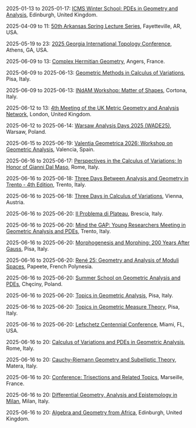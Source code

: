 2025-01-13 to 2025-01-17: [ICMS Winter School: PDEs in Geometry and Analysis](https://www.icms.org.uk/PDEsInGeometryAnalysis/ "The winter school trains researchers in PDEs, focusing on geometry and analysis. Topics include geometric PDEs, curvature flows, and harmonic analysis. Lectures cover applications in general relativity and quantum mechanics, emphasizing analytical techniques."), Edinburgh, United Kingdom.

2025-04-09 to 11: [50th Arkansas Spring Lecture Series](https://math.uark.edu/research/spring-lecture-series/index.php "The lecture series explores mathematical physics, focusing on geometry and topology. Topics include differential equations, symplectic geometry, and applications in quantum mechanics. Lectures emphasize mathematical methods for modeling physical systems, bridging pure mathematics and theoretical physics."), Fayetteville, AR, USA.

2025-05-19 to 23: [2025 Georgia International Topology Conference](https://www.math.uga.edu/topology/conference25.html "The conference focuses on topology, with applications in physics and geometry. Topics include knot theory, manifold classification, and topological methods in quantum field theory. It discusses advancements in algebraic topology and their implications for understanding spacetime structures and physical systems."), Athens, GA, USA.

2025-06-09 to 13: [Complex Hermitian Geometry](https://www.univ-angers.fr/complex-hermitian-2025 "The workshop explores complex Hermitian geometry, focusing on applications in physics. Topics include Hermitian manifolds, special metrics, and complex structures. Discussions cover connections to quantum field theory and string theory, emphasizing geometric methods in theoretical physics."), Angers, France.

2025-06-09 to 2025-06-13: [Geometric Methods in Calculus of Variations](https://cvgmt.sns.it/event/959/ "The workshop explores geometric methods in calculus of variations, focusing on physical applications. Topics include minimal surfaces, curvature-driven flows, and energy minimization. Discussions cover modeling fluid dynamics and quantum systems, emphasizing geometric PDE techniques."), Pisa, Italy.

2025-06-09 to 2025-06-13: [INdAM Workshop: Matter of Shapes](https://cvgmt.sns.it/event/961/ "The workshop explores geometric shapes in physical systems, focusing on materials science. Topics include shape optimization, minimal surfaces, and topological defects. Discussions cover applications in condensed matter physics and quantum mechanics, emphasizing geometric modeling."), Cortona, Italy.

2025-06-12 to 13: [4th Meeting of the UK Metric Geometry and Analysis Network](https://ukmetricgeometry.wordpress.com/meetings/ "The meeting explores metric geometry and analysis, focusing on applications in physics. Topics include geometric measure theory, Riemannian geometry, and spacetime metrics. Discussions emphasize mathematical frameworks for general relativity and quantum field theory, bridging geometry and physical phenomena."), London, United Kingdom.

2025-06-12 to 2025-06-14: [Warsaw Analysis Days 2025 (WADE25)](https://cvgmt.sns.it/event/1014/ "WADE25 explores mathematical analysis with physical applications. Topics include functional analysis, PDEs, and harmonic analysis. Discussions cover modeling in quantum mechanics and fluid dynamics, emphasizing analytical techniques and geometric insights."), Warsaw, Poland.

2025-06-15 to 2025-06-19: [Valentia Geometrica 2026: Workshop on Geometric Analysis](https://cvgmt.sns.it/event/1005/ "Valentia Geometrica explores geometric analysis, focusing on physical applications. Topics include harmonic maps, curvature flows, and geometric PDEs. Discussions cover connections to general relativity and quantum mechanics, emphasizing analytical and geometric techniques."), Valencia, Spain.

2025-06-16 to 2025-06-17: [Perspectives in the Calculus of Variations: In Honor of Gianni Dal Maso](https://cvgmt.sns.it/event/1019/ "Honoring Gianni Dal Maso, the conference explores calculus of variations, focusing on physical applications. Topics include energy minimization, homogenization, and free boundary problems. Discussions cover modeling in materials science and quantum systems, emphasizing variational methods."), Rome, Italy.

2025-06-16 to 2025-06-18: [Three Days Between Analysis and Geometry in Trento - 4th Edition](https://cvgmt.sns.it/event/997/ "The workshop bridges analysis and geometry, focusing on physical applications. Topics include geometric PDEs, harmonic analysis, and curvature flows. Discussions cover connections to quantum mechanics and general relativity, emphasizing analytical techniques."), Trento, Italy.

2025-06-16 to 2025-06-18: [Three Days in Calculus of Variations](https://sites.google.com/view/three-days-in-calcvar/home-page "The workshop explores calculus of variations, focusing on physical applications. Topics include energy minimization, optimal transport, and variational PDEs. Discussions cover modeling in materials science and quantum systems, emphasizing variational methods."), Vienna, Austria.

2025-06-16 to 2025-06-20: [Il Problema di Plateau](https://www.unicatt.it/eventi/ateneo/2025/brescia/il-problema-di-plateau.html "The conference explores the Plateau problem, focusing on minimal surfaces. Topics include variational methods, soap films, and geometric measure theory. Discussions cover applications in general relativity and materials science, emphasizing geometric optimization."), Brescia, Italy.

2025-06-16 to 2025-06-20: [Mind the GAP: Young Researchers Meeting in Geometric Analysis and PDEs](https://sites.google.com/unitn.it/mind-the-gap-2025/home "The meeting focuses on young researchers in geometric analysis and PDEs, with physics applications. Topics include curvature flows, minimal surfaces, and nonlinear PDEs. Discussions cover connections to general relativity and quantum field theory, emphasizing analytical methods."), Trento, Italy.

2025-06-16 to 2025-06-20: [Morphogenesis and Morphing: 200 Years After Gauss](https://cvgmt.sns.it/event/1023/ "The conference explores morphogenesis and morphing, focusing on geometric and physical models. Topics include differential geometry, pattern formation, and biological morphing. Discussions cover applications in biophysics and materials science, emphasizing Gaussian geometric insights."), Pisa, Italy.

2025-06-16 to 2025-06-20: [René 25: Geometry and Analysis of Moduli Spaces](https://rene25.gaati.org/ "René 25 explores geometry and analysis of moduli spaces, focusing on algebraic geometry. Topics include Kähler metrics, moduli of sheaves, and Higgs bundles. Discussions cover applications in string theory and quantum field theory, emphasizing geometric structures."), Papeete, French Polynesia.

2025-06-16 to 2025-06-20: [Summer School on Geometric Analysis and PDEs](https://sites.google.com/student.uw.edu.pl/checiny25 "The school trains researchers in geometric analysis and PDEs, focusing on physical applications. Topics include harmonic maps, curvature flows, and nonlinear PDEs. Lectures cover connections to general relativity and quantum mechanics."), Chęciny, Poland.

2025-06-16 to 2025-06-20: [Topics in Geometric Analysis](https://indico.sns.it/event/92/ "The workshop explores geometric analysis, focusing on physical applications. Topics include Ricci flow, minimal surfaces, and geometric PDEs. Discussions cover connections to general relativity and quantum field theory, emphasizing analytical techniques."), Pisa, Italy.

2025-06-16 to 2025-06-20: [Topics in Geometric Measure Theory](https://events.dm.unipi.it/event/200/ "The conference explores geometric measure theory, focusing on physical applications. Topics include varifolds, minimal surfaces, and regularity theory. Discussions cover modeling in materials science and quantum mechanics, emphasizing geometric analysis."), Pisa, Italy.

2025-06-16 to 2025-06-20: [Lefschetz Centennial Conference](https://www.imsa.miami.edu/events/lefschetz-centennial-2025 "The Lefschetz Centennial celebrates Solomon Lefschetz’s contributions to algebraic geometry. Topics include Hodge theory, Lefschetz pencils, and topological methods. Discussions cover applications in string theory and quantum field theory, emphasizing geometric and algebraic insights."), Miami, FL, USA.

2025-06-16 to 20: [Calculus of Variations and PDEs in Geometric Analysis](https://sites.google.com/uniroma1.it/excellence-department-ga "The conference explores calculus of variations and PDEs in geometric analysis, focusing on applications in physics. Topics include minimal surfaces, curvature flows, and Einstein manifolds. Discussions cover geometric methods in general relativity and quantum field theory, emphasizing mathematical rigor."), Rome, Italy.

2025-06-16 to 20: [Cauchy-Riemann Geometry and Subelliptic Theory](https://cvgmt.sns.it/event/1025/ "The conference explores Cauchy-Riemann geometry and subelliptic theory, focusing on complex analysis and geometry. Topics include CR manifolds, subelliptic PDEs, and holomorphic mappings. Discussions cover applications in quantum mechanics and string theory, emphasizing geometric structures."), Matera, Italy.

2025-06-16 to 20: [Conference: Trisections and Related Topics](https://www.cirm-math.fr/fr/evenements/conference-trisections-and-related-topics/ "The conference explores trisections in topology, focusing on applications in physics. Topics include 4-manifolds, knot theory, and gauge theory. Discussions cover connections to quantum field theory and general relativity, emphasizing topological methods in physical systems."), Marseille, France.

2025-06-16 to 20: [Differential Geometry, Analysis and Epistemology in Milan](https://sites.google.com/view/dgaemi25 "Honoring Marco Rigoli, the conference explores differential geometry and analysis. Topics include Riemannian manifolds, geometric PDEs, and curvature flows. Discussions cover applications in general relativity and quantum mechanics, emphasizing geometric and analytical methods."), Milan, Italy.

2025-06-16 to 20: [Algebra and Geometry from Africa](https://www.icms.org.uk/workshops/algebra-geometry-africa-2025 "The workshop explores algebra and geometry, focusing on African contributions. Topics include algebraic varieties, differential geometry, and applications in physics. Discussions cover geometric methods in quantum field theory and cosmology, emphasizing interdisciplinary mathematical advancements."), Edinburgh, United Kingdom.

